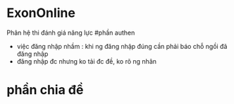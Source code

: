 # ExonOnline

Phân hệ thi đánh giá năng lực
#phần authen

+ việc đăng nhập nhầm : khi ng đăng nhập đúng cần phải báo chỗ ngồi đã đăng nhập
+  đăng nhập đc nhưng ko tải đc đề, ko rõ ng nhân


# phần chia đề